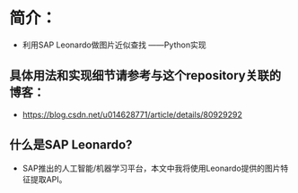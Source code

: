 # 简介：
- 利用SAP Leonardo做图片近似查找 ——Python实现
## 具体用法和实现细节请参考与这个repository关联的博客：
- https://blog.csdn.net/u014628771/article/details/80929292


## 什么是SAP Leonardo?
- SAP推出的人工智能/机器学习平台，本文中我将使用Leonardo提供的图片特征提取API。


